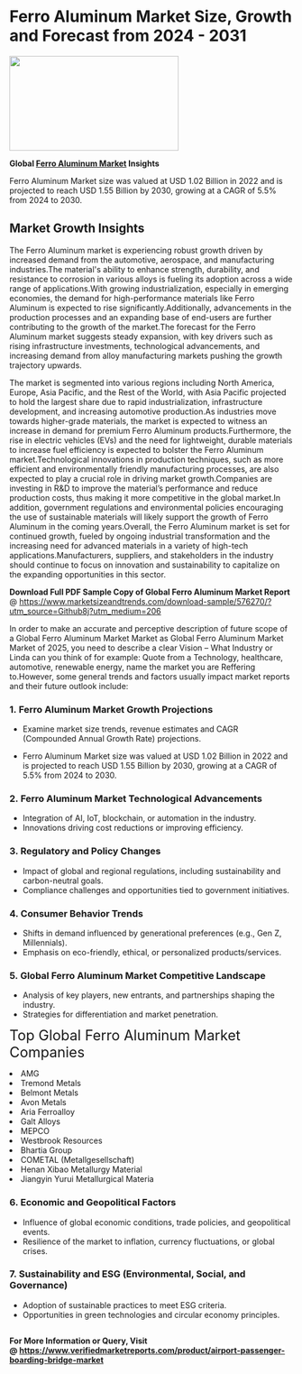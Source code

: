 <H1>Ferro Aluminum Market Size, Growth and Forecast from 2024 - 2031</H1><img class="aligncenter size-medium wp-image-584254" src="https://thirdeyenews.in/wp-content/uploads/2024/09/Global-Market-Research-300x168.jpeg" alt="" width="300" height="168" /><p><strong>Global&nbsp;<a href="https://www.marketsizeandtrends.com/download-sample/576270/?utm_source=Github8j?utm_medium=206">Ferro Aluminum Market</a> Insights</strong></p><p>Ferro Aluminum Market size was valued at USD 1.02 Billion in 2022 and is projected to reach USD 1.55 Billion by 2030, growing at a CAGR of 5.5% from 2024 to 2030.</p><p><h2>Market Growth Insights</h2> <p>The Ferro Aluminum market is experiencing robust growth driven by increased demand from the automotive, aerospace, and manufacturing industries.The material's ability to enhance strength, durability, and resistance to corrosion in various alloys is fueling its adoption across a wide range of applications.With growing industrialization, especially in emerging economies, the demand for high-performance materials like Ferro Aluminum is expected to rise significantly.Additionally, advancements in the production processes and an expanding base of end-users are further contributing to the growth of the market.The forecast for the Ferro Aluminum market suggests steady expansion, with key drivers such as rising infrastructure investments, technological advancements, and increasing demand from alloy manufacturing markets pushing the growth trajectory upwards.</p> <p>The market is segmented into various regions including North America, Europe, Asia Pacific, and the Rest of the World, with Asia Pacific projected to hold the largest share due to rapid industrialization, infrastructure development, and increasing automotive production.As industries move towards higher-grade materials, the market is expected to witness an increase in demand for premium Ferro Aluminum products.Furthermore, the rise in electric vehicles (EVs) and the need for lightweight, durable materials to increase fuel efficiency is expected to bolster the Ferro Aluminum market.Technological innovations in production techniques, such as more efficient and environmentally friendly manufacturing processes, are also expected to play a crucial role in driving market growth.Companies are investing in R&D to improve the material’s performance and reduce production costs, thus making it more competitive in the global market.In addition, government regulations and environmental policies encouraging the use of sustainable materials will likely support the growth of Ferro Aluminum in the coming years.Overall, the Ferro Aluminum market is set for continued growth, fueled by ongoing industrial transformation and the increasing need for advanced materials in a variety of high-tech applications.Manufacturers, suppliers, and stakeholders in the industry should continue to focus on innovation and sustainability to capitalize on the expanding opportunities in this sector.</p> <p><span class=""><strong>Download Full PDF Sample Copy of Global Ferro Aluminum Market Report</strong> @ <a href="https://www.marketsizeandtrends.com/download-sample/576270/?utm_source=Github8j?utm_medium=206" target="_blank">https://www.marketsizeandtrends.com/download-sample/576270/?utm_source=Github8j?utm_medium=206</a></span></p><p>In order to make an accurate and perceptive description of future scope of a Global&nbsp;Ferro Aluminum Market Market as Global&nbsp;Ferro Aluminum Market Market of 2025, you need to describe a clear Vision &ndash; What Industry or Linda can you think of for example: Quote from a Technology, healthcare, automotive, renewable energy, name the market you are Reffering to.However, some general trends and factors usually impact market reports and their future outlook include:</p><h3>1.&nbsp;<strong>Ferro Aluminum Market Growth Projections</strong></h3><ul><li>Examine market size trends, revenue estimates and CAGR (Compounded Annual Growth Rate) projections.</li><li><p>Ferro Aluminum Market size was valued at USD 1.02 Billion in 2022 and is projected to reach USD 1.55 Billion by 2030, growing at a CAGR of 5.5% from 2024 to 2030.</p></li></ul><h3>2.&nbsp;<strong>Ferro Aluminum Market Technological Advancements</strong></h3><ul><li>Integration of AI, IoT, blockchain, or automation in the industry.</li><li>Innovations driving cost reductions or improving efficiency.</li></ul><h3>3.&nbsp;<strong>Regulatory and Policy Changes</strong></h3><ul><li>Impact of global and regional regulations, including sustainability and carbon-neutral goals.</li><li>Compliance challenges and opportunities tied to government initiatives.</li></ul><h3>4.&nbsp;<strong>Consumer Behavior Trends</strong></h3><ul><li>Shifts in demand influenced by generational preferences (e.g., Gen Z, Millennials).</li><li>Emphasis on eco-friendly, ethical, or personalized products/services.</li></ul><h3>5.&nbsp;<strong>Global Ferro Aluminum Market Competitive Landscape</strong></h3><ul><li>Analysis of key players, new entrants, and partnerships shaping the industry.</li><li>Strategies for differentiation and market penetration.</li></ul><p data-pm-slice="1 1 []"><span style="color: inherit; font-family: inherit; font-size: 25px;">Top Global Ferro Aluminum Market Companies</span></p><div class="" data-test-id=""><p><li>AMG</li><li> Tremond Metals</li><li> Belmont Metals</li><li> Avon Metals</li><li> Aria Ferroalloy</li><li> Galt Alloys</li><li> MEPCO</li><li> Westbrook Resources</li><li> Bhartia Group</li><li> COMETAL (Metallgesellschaft)</li><li> Henan Xibao Metallurgy Material</li><li> Jiangyin Yurui Metallurgical Materia</li></p></div><h3>6.&nbsp;<strong>Economic and Geopolitical Factors</strong></h3><ul><li>Influence of global economic conditions, trade policies, and geopolitical events.</li><li>Resilience of the market to inflation, currency fluctuations, or global crises.</li></ul><h3>7.&nbsp;<strong>Sustainability and ESG (Environmental, Social, and Governance)</strong></h3><ul><li>Adoption of sustainable practices to meet ESG criteria.</li><li>Opportunities in green technologies and circular economy principles.</li></ul><h2><strong style="font-size: 14px;">For More Information or Query, Visit @&nbsp;</strong><a style="background-color: #ffffff; font-size: 14px;" href="https://www.marketsizeandtrends.com/report/ferro-aluminum-market/" target="_blank">https://www.verifiedmarketreports.com/product/airport-passenger-boarding-bridge-market</a></h2>